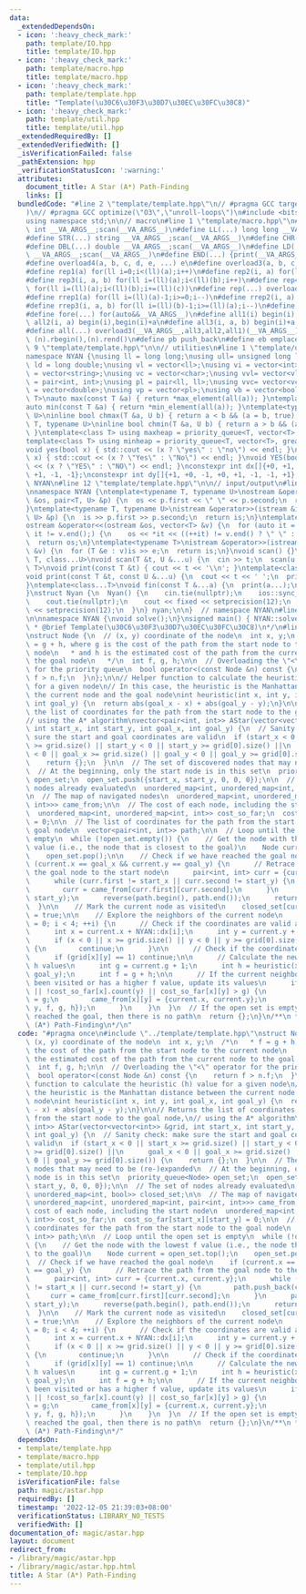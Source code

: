 ```yaml
---
data:
  _extendedDependsOn:
  - icon: ':heavy_check_mark:'
    path: template/IO.hpp
    title: template/IO.hpp
  - icon: ':heavy_check_mark:'
    path: template/macro.hpp
    title: template/macro.hpp
  - icon: ':heavy_check_mark:'
    path: template/template.hpp
    title: "Template(\u30C6\u30F3\u30D7\u30EC\u30FC\u30C8)"
  - icon: ':heavy_check_mark:'
    path: template/util.hpp
    title: template/util.hpp
  _extendedRequiredBy: []
  _extendedVerifiedWith: []
  _isVerificationFailed: false
  _pathExtension: hpp
  _verificationStatusIcon: ':warning:'
  attributes:
    document_title: A Star (A*) Path-Finding
    links: []
  bundledCode: "#line 2 \"template/template.hpp\"\n// #pragma GCC target(\"avx2\"\
    )\n// #pragma GCC optimize(\"O3\",\"unroll-loops\")\n#include <bits/stdc++.h>\n\
    using namespace std;\n\n// macro\n#line 1 \"template/macro.hpp\"\n#define INT(...)\
    \ int __VA_ARGS__;scan(__VA_ARGS__)\n#define LL(...) long long __VA_ARGS__;scan(__VA_ARGS__)\n\
    #define STR(...) string __VA_ARGS__;scan(__VA_ARGS__)\n#define CHR(...) char __VA_ARGS__;scan(__VA_ARGS__)\n\
    #define DBL(...) double __VA_ARGS__;scan(__VA_ARGS__)\n#define LD(...) long double\
    \ __VA_ARGS__;scan(__VA_ARGS__)\n#define END(...) {print(__VA_ARGS__);return;}\n\
    #define overload4(a, b, c, d, e, ...) e\n#define overload3(a, b, c, d, ...) d\n\
    #define rep1(a) for(ll i=0;i<(ll)(a);i++)\n#define rep2(i, a) for(ll i=0;i<(ll)(a);i++)\n\
    #define rep3(i, a, b) for(ll i=(ll)(a);i<(ll)(b);i++)\n#define rep4(i, a, b, c)\
    \ for(ll i=(ll)(a);i<(ll)(b);i+=(ll)(c))\n#define rep(...) overload4(__VA_ARGS__,rep4,rep3,rep2,rep1)(__VA_ARGS__)\n\
    #define rrep1(a) for(ll i=(ll)(a)-1;i>=0;i--)\n#define rrep2(i, a) for(ll i=(ll)(a)-1;i>=0;i--)\n\
    #define rrep3(i, a, b) for(ll i=(ll)(b)-1;i>=(ll)(a);i--)\n#define rrep(...) overload3(__VA_ARGS__,rrep3,rrep2,rrep1)(__VA_ARGS__)\n\
    #define fore(...) for(auto&&__VA_ARGS__)\n#define all1(i) begin(i),end(i)\n#define\
    \ all2(i, a) begin(i),begin(i)+a\n#define all3(i, a, b) begin(i)+a,begin(i)+b\n\
    #define all(...) overload3(__VA_ARGS__,all3,all2,all1)(__VA_ARGS__)\n#define rall(n)\
    \ (n).rbegin(),(n).rend()\n#define pb push_back\n#define eb emplace_back\n#line\
    \ 9 \"template/template.hpp\"\n\n// utilities\n#line 1 \"template/util.hpp\"\n\
    namespace NYAN {\nusing ll = long long;\nusing ull= unsigned long long;\nusing\
    \ ld = long double;\nusing vl = vector<ll>;\nusing vi = vector<int>;\nusing vs\
    \ = vector<string>;\nusing vc = vector<char>;\nusing vvl= vector<vl>;\nusing pi\
    \ = pair<int, int>;\nusing pl = pair<ll, ll>;\nusing vvc= vector<vc>;\nusing vd\
    \ = vector<double>;\nusing vp = vector<pl>;\nusing vb = vector<bool>;\ntemplate<class\
    \ T>\nauto max(const T &a) { return *max_element(all(a)); }\ntemplate<class T>\n\
    auto min(const T &a) { return *min_element(all(a)); }\ntemplate<typename T, typename\
    \ U>\ninline bool chmax(T &a, U b) { return a < b && (a = b, true); }\ntemplate<typename\
    \ T, typename U>\ninline bool chmin(T &a, U b) { return a > b && (a = b, true);\
    \ }\ntemplate<class T> using maxheap = priority_queue<T, vector<T>, less<T>>;\n\
    template<class T> using minheap = priority_queue<T, vector<T>, greater<T>>;\n\
    void yes(bool x) { std::cout << (x ? \"yes\" : \"no\") << endl; }\nvoid Yes(bool\
    \ x) { std::cout << (x ? \"Yes\" : \"No\") << endl; }\nvoid YES(bool x) { std::cout\
    \ << (x ? \"YES\" : \"NO\") << endl; }\nconstexpr int dx[]{+0, +1, +0, -1, +1,\
    \ +1, -1, -1};\nconstexpr int dy[]{+1, +0, -1, +0, +1, -1, -1, +1};\n\n}  // namespace\
    \ NYAN\n#line 12 \"template/template.hpp\"\n\n// input/output\n#line 1 \"template/IO.hpp\"\
    \nnamespace NYAN {\ntemplate<typename T, typename U>\nostream &operator<<(ostream\
    \ &os, pair<T, U> &p) {\n  os << p.first << \" \" << p.second;\n  return os;\n\
    }\ntemplate<typename T, typename U>\nistream &operator>>(istream &is, pair<T,\
    \ U> &p) {\n  is >> p.first >> p.second;\n  return is;\n}\ntemplate<typename T>\n\
    ostream &operator<<(ostream &os, vector<T> &v) {\n  for (auto it = v.begin();\
    \ it != v.end();) {\n    os << *it << ((++it) != v.end() ? \" \" : \"\");\n  }\n\
    \  return os;\n}\ntemplate<typename T>\nistream &operator>>(istream &is, vector<T>\
    \ &v) {\n  for (T &e : v)is >> e;\n  return is;\n}\nvoid scan() {}\ntemplate<class\
    \ T, class...U>\nvoid scan(T &t, U &...u) {\n  cin >> t;\n  scan(u...);\n}\ntemplate<class\
    \ T>\nvoid print(const T &t) { cout << t << '\\n'; }\ntemplate<class T, class...U>\n\
    void print(const T &t, const U &...u) {\n  cout << t << ' ';\n  print(u...);\n\
    }\ntemplate<class...T>\nvoid fin(const T &...a) {\n  print(a...);\n  exit(0);\n\
    }\nstruct Nyan {\n  Nyan() {\n    cin.tie(nullptr);\n    ios::sync_with_stdio(false);\n\
    \    cout.tie(nullptr);\n    cout << fixed << setprecision(12);\n    cerr << fixed\
    \ << setprecision(12);\n  }\n} nyan;\n\n}  // namespace NYAN\n#line 15 \"template/template.hpp\"\
    \n\nnamespace NYAN {\nvoid solve();\n}\nsigned main() { NYAN::solve(); }\n/**\n\
    \ * @brief Template(\u30C6\u30F3\u30D7\u30EC\u30FC\u30C8)\n*/\n#line 3 \"magic/astar.hpp\"\
    \nstruct Node {\n  // (x, y) coordinate of the node\n  int x, y;\n  /*\n   * f\
    \ = g + h, where g is the cost of the path from the start node to the current\
    \ node\n   * and h is the estimated cost of the path from the current node to\
    \ the goal node\n   */\n  int f, g, h;\n\n  // Overloading the \"<\" operator\
    \ for the priority queue\n  bool operator<(const Node &n) const {\n    return\
    \ f > n.f;\n  }\n};\n\n// Helper function to calculate the heuristic (h) value\
    \ for a given node\n// In this case, the heuristic is the Manhattan distance between\
    \ the current node and the goal node\nint heuristic(int x, int y, int goal_x,\
    \ int goal_y) {\n  return abs(goal_x - x) + abs(goal_y - y);\n}\n\n// Returns\
    \ the list of coordinates for the path from the start node to the goal node,\n\
    // using the A* algorithm\nvector<pair<int, int>> AStar(vector<vector<int>> &grid,\
    \ int start_x, int start_y, int goal_x, int goal_y) {\n  // Sanity check: make\
    \ sure the start and goal coordinates are valid\n  if (start_x < 0 || start_x\
    \ >= grid.size() || start_y < 0 || start_y >= grid[0].size() ||\n      goal_x\
    \ < 0 || goal_x >= grid.size() || goal_y < 0 || goal_y >= grid[0].size()) {\n\
    \    return {};\n  }\n\n  // The set of discovered nodes that may need to be (re-)expanded\n\
    \  // At the beginning, only the start node is in this set\n  priority_queue<Node>\
    \ open_set;\n  open_set.push({start_x, start_y, 0, 0, 0});\n\n  // The set of\
    \ nodes already evaluated\n  unordered_map<int, unordered_map<int, bool>> closed_set;\n\
    \n  // The map of navigated nodes\n  unordered_map<int, unordered_map<int, pair<int,\
    \ int>>> came_from;\n\n  // The cost of each node, including the start node\n\
    \  unordered_map<int, unordered_map<int, int>> cost_so_far;\n  cost_so_far[start_x][start_y]\
    \ = 0;\n\n  // The list of coordinates for the path from the start node to the\
    \ goal node\n  vector<pair<int, int>> path;\n\n  // Loop until the open set is\
    \ empty\n  while (!open_set.empty()) {\n    // Get the node with the lowest f\
    \ value (i.e., the node that is closest to the goal)\n    Node current = open_set.top();\n\
    \    open_set.pop();\n\n    // Check if we have reached the goal node\n    if\
    \ (current.x == goal_x && current.y == goal_y) {\n      // Retrace the path from\
    \ the goal node to the start node\n      pair<int, int> curr = {current.x, current.y};\n\
    \      while (curr.first != start_x || curr.second != start_y) {\n        path.push_back(curr);\n\
    \        curr = came_from[curr.first][curr.second];\n      }\n      path.emplace_back(start_x,\
    \ start_y);\n      reverse(path.begin(), path.end());\n      return path;\n  \
    \  }\n\n    // Mark the current node as visited\n    closed_set[current.x][current.y]\
    \ = true;\n\n    // Explore the neighbors of the current node\n    for (int i\
    \ = 0; i < 4; ++i) {\n      // Check if the coordinates are valid and not visited\n\
    \      int x = current.x + NYAN::dx[i];\n      int y = current.y + NYAN::dy[i];\n\
    \      if (x < 0 || x >= grid.size() || y < 0 || y >= grid[0].size() || closed_set[x][y])\
    \ {\n        continue;\n      }\n\n      // Check if the coordinates are obstacles\n\
    \      if (grid[x][y] == 1) continue;\n\n      // Calculate the new f, g, and\
    \ h values\n      int g = current.g + 1;\n      int h = heuristic(x, y, goal_x,\
    \ goal_y);\n      int f = g + h;\n\n      // If the current neighbour has not\
    \ been visited or has a higher f value, update its values\n      if (!cost_so_far.count(x)\
    \ || !cost_so_far[x].count(y) || cost_so_far[x][y] > g) {\n        cost_so_far[x][y]\
    \ = g;\n        came_from[x][y] = {current.x, current.y};\n        open_set.push({x,\
    \ y, f, g, h});\n      }\n    }\n  }\n  // If the open set is empty, and we haven't\
    \ reached the goal, then there is no path\n  return {};\n}\n/**\n * @brief A Star\
    \ (A*) Path-Finding\n*/\n"
  code: "#pragma once\n#include \"../template/template.hpp\"\nstruct Node {\n  //\
    \ (x, y) coordinate of the node\n  int x, y;\n  /*\n   * f = g + h, where g is\
    \ the cost of the path from the start node to the current node\n   * and h is\
    \ the estimated cost of the path from the current node to the goal node\n   */\n\
    \  int f, g, h;\n\n  // Overloading the \"<\" operator for the priority queue\n\
    \  bool operator<(const Node &n) const {\n    return f > n.f;\n  }\n};\n\n// Helper\
    \ function to calculate the heuristic (h) value for a given node\n// In this case,\
    \ the heuristic is the Manhattan distance between the current node and the goal\
    \ node\nint heuristic(int x, int y, int goal_x, int goal_y) {\n  return abs(goal_x\
    \ - x) + abs(goal_y - y);\n}\n\n// Returns the list of coordinates for the path\
    \ from the start node to the goal node,\n// using the A* algorithm\nvector<pair<int,\
    \ int>> AStar(vector<vector<int>> &grid, int start_x, int start_y, int goal_x,\
    \ int goal_y) {\n  // Sanity check: make sure the start and goal coordinates are\
    \ valid\n  if (start_x < 0 || start_x >= grid.size() || start_y < 0 || start_y\
    \ >= grid[0].size() ||\n      goal_x < 0 || goal_x >= grid.size() || goal_y <\
    \ 0 || goal_y >= grid[0].size()) {\n    return {};\n  }\n\n  // The set of discovered\
    \ nodes that may need to be (re-)expanded\n  // At the beginning, only the start\
    \ node is in this set\n  priority_queue<Node> open_set;\n  open_set.push({start_x,\
    \ start_y, 0, 0, 0});\n\n  // The set of nodes already evaluated\n  unordered_map<int,\
    \ unordered_map<int, bool>> closed_set;\n\n  // The map of navigated nodes\n \
    \ unordered_map<int, unordered_map<int, pair<int, int>>> came_from;\n\n  // The\
    \ cost of each node, including the start node\n  unordered_map<int, unordered_map<int,\
    \ int>> cost_so_far;\n  cost_so_far[start_x][start_y] = 0;\n\n  // The list of\
    \ coordinates for the path from the start node to the goal node\n  vector<pair<int,\
    \ int>> path;\n\n  // Loop until the open set is empty\n  while (!open_set.empty())\
    \ {\n    // Get the node with the lowest f value (i.e., the node that is closest\
    \ to the goal)\n    Node current = open_set.top();\n    open_set.pop();\n\n  \
    \  // Check if we have reached the goal node\n    if (current.x == goal_x && current.y\
    \ == goal_y) {\n      // Retrace the path from the goal node to the start node\n\
    \      pair<int, int> curr = {current.x, current.y};\n      while (curr.first\
    \ != start_x || curr.second != start_y) {\n        path.push_back(curr);\n   \
    \     curr = came_from[curr.first][curr.second];\n      }\n      path.emplace_back(start_x,\
    \ start_y);\n      reverse(path.begin(), path.end());\n      return path;\n  \
    \  }\n\n    // Mark the current node as visited\n    closed_set[current.x][current.y]\
    \ = true;\n\n    // Explore the neighbors of the current node\n    for (int i\
    \ = 0; i < 4; ++i) {\n      // Check if the coordinates are valid and not visited\n\
    \      int x = current.x + NYAN::dx[i];\n      int y = current.y + NYAN::dy[i];\n\
    \      if (x < 0 || x >= grid.size() || y < 0 || y >= grid[0].size() || closed_set[x][y])\
    \ {\n        continue;\n      }\n\n      // Check if the coordinates are obstacles\n\
    \      if (grid[x][y] == 1) continue;\n\n      // Calculate the new f, g, and\
    \ h values\n      int g = current.g + 1;\n      int h = heuristic(x, y, goal_x,\
    \ goal_y);\n      int f = g + h;\n\n      // If the current neighbour has not\
    \ been visited or has a higher f value, update its values\n      if (!cost_so_far.count(x)\
    \ || !cost_so_far[x].count(y) || cost_so_far[x][y] > g) {\n        cost_so_far[x][y]\
    \ = g;\n        came_from[x][y] = {current.x, current.y};\n        open_set.push({x,\
    \ y, f, g, h});\n      }\n    }\n  }\n  // If the open set is empty, and we haven't\
    \ reached the goal, then there is no path\n  return {};\n}\n/**\n * @brief A Star\
    \ (A*) Path-Finding\n*/"
  dependsOn:
  - template/template.hpp
  - template/macro.hpp
  - template/util.hpp
  - template/IO.hpp
  isVerificationFile: false
  path: magic/astar.hpp
  requiredBy: []
  timestamp: '2022-12-05 21:39:03+08:00'
  verificationStatus: LIBRARY_NO_TESTS
  verifiedWith: []
documentation_of: magic/astar.hpp
layout: document
redirect_from:
- /library/magic/astar.hpp
- /library/magic/astar.hpp.html
title: A Star (A*) Path-Finding
---
```

